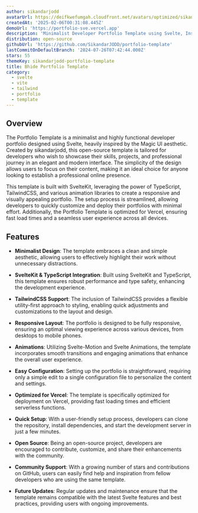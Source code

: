 ```yaml
---
author: sikandarjodd
avatarUrl: https://deifkwefumgah.cloudfront.net/avatars/optimized/sikandarjodd-portfolio-template-avatar-128.webp
createdAt: '2025-02-06T00:31:08.445Z'
demoUrl: 'https://portfolio-sve.vercel.app'
description: 'Minimalist Developer Portfolio Template using Svelte, Inspired from Magic UI'
distribution: open-source
githubUrl: 'https://github.com/SikandarJODD/portfolio-template'
lastCommitOnDefaultBranch: '2024-07-26T07:42:44.000Z'
stars: 55
themeKey: sikandarjodd-portfolio-template
title: Bhide Portfolio Template
category:
  - svelte
  - vite
  - tailwind
  - portfolio
  - template
---
```

## Overview
The Portfolio Template is a minimalist and highly functional developer portfolio designed using Svelte, heavily inspired by the Magic UI aesthetic. Created by sikandarjodd, this open-source template is tailored for developers who wish to showcase their skills, projects, and professional journey in an elegant and modern interface. The simplicity of the design allows users to focus on their content, making it an ideal choice for anyone looking to establish a professional online presence.

This template is built with SvelteKit, leveraging the power of TypeScript, TailwindCSS, and various animation libraries to create a responsive and visually appealing portfolio. The setup process is streamlined, allowing developers to quickly customize and deploy their portfolios with minimal effort. Additionally, the Portfolio Template is optimized for Vercel, ensuring fast load times and a seamless user experience across all devices.

## Features
- **Minimalist Design**: The template embraces a clean and simple aesthetic, allowing users to effectively highlight their work without unnecessary distractions.

- **SvelteKit & TypeScript Integration**: Built using SvelteKit and TypeScript, this template ensures robust performance and type safety, enhancing the development experience.

- **TailwindCSS Support**: The inclusion of TailwindCSS provides a flexible utility-first approach to styling, enabling quick adjustments and customizations to the layout and design.

- **Responsive Layout**: The portfolio is designed to be fully responsive, ensuring an optimal viewing experience across various devices, from desktops to mobile phones.

- **Animations**: Utilizing Svelte-Motion and Svelte Animations, the template incorporates smooth transitions and engaging animations that enhance the overall user experience.

- **Easy Configuration**: Setting up the portfolio is straightforward, requiring only a simple edit to a single configuration file to personalize the content and settings.

- **Optimized for Vercel**: The template is specifically optimized for deployment on Vercel, providing fast loading times and efficient serverless functions.

- **Quick Setup**: With a user-friendly setup process, developers can clone the repository, install dependencies, and start the development server in just a few minutes.

- **Open Source**: Being an open-source project, developers are encouraged to contribute, customize, and share their enhancements with the community.

- **Community Support**: With a growing number of stars and contributions on GitHub, users can easily find help and inspiration from fellow developers who are using the same template.

- **Future Updates**: Regular updates and maintenance ensure that the template remains compatible with the latest Svelte features and best practices, providing users with ongoing improvements.

